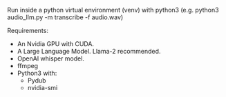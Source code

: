 Run inside a python virtual environment (venv) with python3 (e.g. python3 audio_llm.py -m transcribe -f audio.wav)


Requirements:
  - An Nvidia GPU with CUDA.
  - A Large Language Model. Llama-2 recommended.
  - OpenAI whisper model.
  - ffmpeg
  - Python3 with:
    - Pydub
    - nvidia-smi
